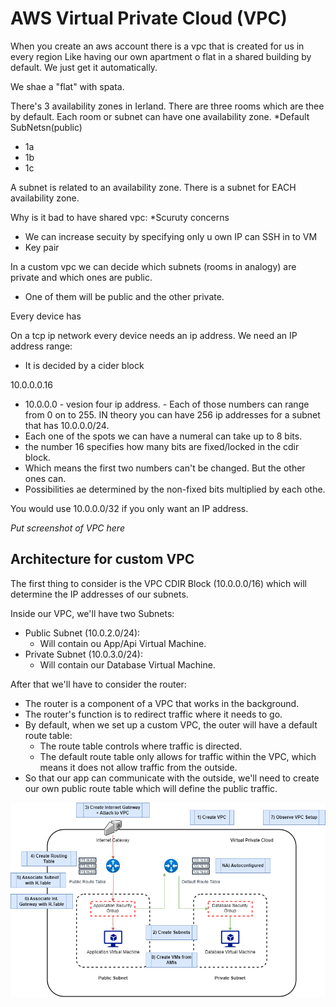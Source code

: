 # AWS Virtual Private Cloud (VPC)

When you create an aws account there is a vpc that is created for us in every region
Like having our own apartment o flat in a shared building by default.
We just get it automatically.

We shae a "flat" with spata.

There's 3 availability zones in Ierland.
There are three rooms which are thee by default. 
Each room or subnet can have one availability zone.
*Default SubNetsn(public)
 * 1a
 * 1b
 * 1c

A subnet is related to an availability zone.
There is a subnet for EACH availability zone.

Why is it bad to have shared vpc:
 *Scuruty concerns
  * We can increase secuity by specifying only u own IP can SSH in to VM
  * Key pair

In a custom vpc we can decide which subnets (rooms in analogy) are private and which ones are public.
 * One of them will be public and the other private.


Every device has 

On a tcp ip network every device needs an ip address.
We need an IP address range:
 * It is decided by a cider block

10.0.0.0.16

* 10.0.0.0 - vesion four ip address. - Each of those numbers can range from 0 on to 255. IN theory you can have 256 ip addresses for a subnet that has 10.0.0.0/24.
* Each one of the spots we can have a numeral can take up to 8 bits. 
* the number 16 specifies how many bits are fixed/locked in the cdir block.
* Which means the first two numbers can't be changed.  But the other ones can.
* Possibilities ae determined by the non-fixed bits multiplied by each othe.

You would use 10.0.0.0/32 if you only want an IP address.

*Put screenshot of VPC here*

## Architecture for custom VPC

The first thing to consider is the VPC CDIR Block (10.0.0.0/16) which will determine the IP addresses of our subnets.

Inside our VPC, we'll have two Subnets:
* Public Subnet (10.0.2.0/24):
  * Will contain ou App/Api Virtual Machine.
* Private Subnet (10.0.3.0/24):
  * Will contain our Database Virtual Machine.

After that we'll have to consider the router:
* The router is a component of a VPC that works in the background.
* The router's function is to redirect traffic where it needs to go.
* By default, when we set up a custom VPC, the outer will have a default route table:
  * The route table controls where traffic is directed.
  * The default route table only allows for traffic within the VPC, which means it does not allow traffic from the outside.
* So that our app can communicate with the outside, we'll need to create our own public route table which will define the public traffic.

![VPCSteps.drawio.png](../readme-images/VPCSteps.drawio.png)






